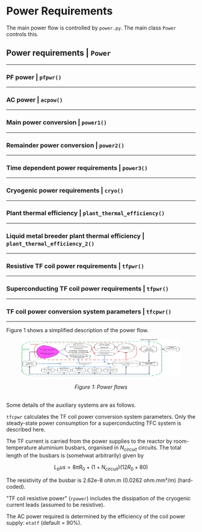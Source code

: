 # Power Requirements

The main power flow is controlled by `power.py`. The main class `Power` controls this.
## Power requirements | `Power`

---

### PF power | `pfpwr()`

---

### AC power | `acpow()`

---

### Main power conversion | `power1()`

---

### Remainder power conversion | `power2()`

---

### Time dependent power requirements | `power3()`

---

### Cryogenic power requirements | `cryo()`

---

### Plant thermal efficiency | `plant_thermal_efficiency()`

---

### Liquid metal breeder plant thermal efficiency | `plant_thermal_efficiency_2()`

---

### Resistive TF coil power requirements | `tfpwr()`

---

### Superconducting TF coil power requirements | `tfpwr()`

---

### TF coil power conversion system parameters | `tfcpwr()`

---

Figure 1 shows a simplified description of the power flow. 

<figure>
    <center>
    <img src="../../images/Overall-power-flow.png" alt="Overall power flow" 
    title="Power flows" 
    width="650" height="100" />
    <br><br>
    <figcaption><i>Figure 1: Power flows
    </i></figcaption>
    <br>
    </center>
</figure>

Some details of the auxiliary systems are as follows.

`tfcpwr` calculates the TF coil power conversion system parameters.  Only the steady-state power consumption for a superconducting TFC system is described here.

The TF current is carried from the power supplies to the reactor by room-temperature aluminium busbars, organised in $N_{circuit}$ circuits.  The total length of the busbars is (somehwat arbitrarily) given by

$$
L_bus = 8 \pi R_0 + (1 + N_{circuit}) (12 R_0 + 80) 
$$

The resistivity of the busbar is 2.62e-8 ohm.m (0.0262 ohm.mm²/m) (hard-coded).

"TF coil resistive power" (`rpower`) includes the dissipation of the cryogenic current leads (assumed to be resistive).

The AC power required is determined by the efficiency of the coil power supply: `etatf` (default = 90%).






